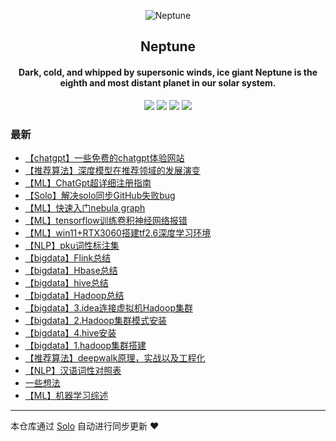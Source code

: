 <p align="center"><img alt="Neptune" src="https://b3log.org/images/brand/solo-128.png"></p><h2 align="center">
Neptune
</h2>

<h4 align="center">Dark, cold, and whipped by supersonic winds, ice giant Neptune is the eighth and most distant planet in our solar system. </h4>
<p align="center"><a title="Neptune" target="_blank" href="https://github.com/jditlee/solo-blog"><img src="https://img.shields.io/github/last-commit/jditlee/solo-blog.svg?style=flat-square&color=FF9900"></a>
<a title="GitHub repo size in bytes" target="_blank" href="https://github.com/jditlee/solo-blog"><img src="https://img.shields.io/github/repo-size/jditlee/solo-blog.svg?style=flat-square"></a>
<a title="Solo Version" target="_blank" href="https://github.com/88250/solo/releases"><img src="https://img.shields.io/badge/solo-4.4.0-f1e05a.svg?style=flat-square&color=blueviolet"></a>
<a title="Hits" target="_blank" href="https://github.com/88250/hits"><img src="https://hits.b3log.org/jditlee/solo-blog.svg"></a></p>

### 最新

* [【chatgpt】一些免费的chatgpt体验网站](http://www.laobiao.fun/articles/2023/03/27/1679916728841.html)
* [【推荐算法】深度模型在推荐领域的发展演变](http://www.laobiao.fun/articles/2023/03/27/1679914036203.html)
* [【ML】ChatGpt超详细注册指南](http://www.laobiao.fun/articles/2023/03/24/1679638768350.html)
* [【Solo】解决solo同步GitHub失败bug](http://www.laobiao.fun/articles/2023/03/22/1679481918213.html)
* [【ML】快速入门nebula graph](http://www.laobiao.fun/articles/2023/03/22/1679474118203.html)
* [【ML】tensorflow训练卷积神经网络报错](http://www.laobiao.fun/articles/2023/03/22/1679472163095.html)
* [【ML】win11+RTX3060搭建tf2.6深度学习环境](http://www.laobiao.fun/articles/2023/03/22/1679472011598.html)
* [【NLP】pku词性标注集](http://www.laobiao.fun/articles/2023/03/21/1679387244279.html)
* [【bigdata】Flink总结](http://www.laobiao.fun/articles/2023/03/16/1678938322285.html)
* [【bigdata】Hbase总结](http://www.laobiao.fun/articles/2023/03/16/1678938058876.html)
* [【bigdata】hive总结](http://www.laobiao.fun/articles/2023/03/16/1678937928724.html)
* [【bigdata】Hadoop总结](http://www.laobiao.fun/articles/2023/03/16/1678937719444.html)
* [【bigdata】3.idea连接虚拟机Hadoop集群](http://www.laobiao.fun/articles/2023/03/16/1678937003866.html)
* [【bigdata】2.Hadoop集群模式安装](http://www.laobiao.fun/articles/2023/03/16/1678936882691.html)
* [【bigdata】4.hive安装](http://www.laobiao.fun/articles/2023/03/16/1678936506568.html)
* [【bigdata】1.hadoop集群搭建](http://www.laobiao.fun/articles/2023/03/16/1678936070647.html)
* [【推荐算法】deepwalk原理，实战以及工程化](http://www.laobiao.fun/articles/2023/03/13/1678721068966.html)
* [【NLP】汉语词性对照表](http://www.laobiao.fun/articles/2023/03/10/1678442888495.html)
* [一些想法](http://www.laobiao.fun/mind)
* [【ML】机器学习综述](http://www.laobiao.fun/articles/2023/02/27/1677487228630.html)



---

本仓库通过 [Solo](https://github.com/88250/solo) 自动进行同步更新 ❤️ 